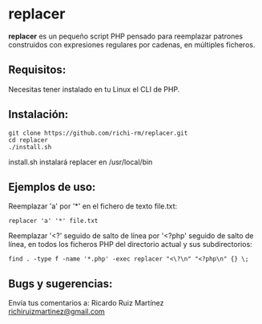 # **replacer**
**replacer** es un pequeño script PHP pensado para reemplazar patrones construidos con expresiones regulares por cadenas, en múltiples ficheros.
## Requisitos:
Necesitas tener instalado en tu Linux el CLI de PHP.
## Instalación:
```
git clone https://github.com/richi-rm/replacer.git
cd replacer
./install.sh
```
install.sh instalará replacer en /usr/local/bin
## Ejemplos de uso:
Reemplazar 'a' por '*' en el fichero de texto file.txt:
```
replacer 'a' '*' file.txt
```
Reemplazar '<?' seguido de salto de línea por '<?php' seguido de salto de línea, en todos los ficheros PHP del directorio actual y sus subdirectorios:
```
find . -type f -name '*.php' -exec replacer "<\?\n" "<?php\n" {} \;
```
## Bugs y sugerencias:
Envía tus comentarios a: Ricardo Ruiz Martínez <richiruizmartinez@gmail.com>
